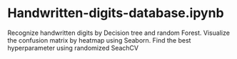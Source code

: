 # Handwritten-digits-database.ipynb
Recognize handwritten digits by Decision tree and random Forest.  Visualize the confusion matrix by heatmap using Seaborn. Find the best hyperparameter using randomized SeachCV
